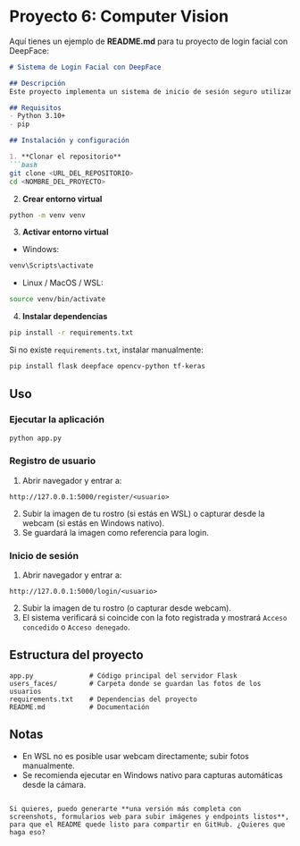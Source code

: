 # Proyecto 6: Computer Vision

Aquí tienes un ejemplo de **README.md** para tu proyecto de login facial con DeepFace:

````markdown
# Sistema de Login Facial con DeepFace

## Descripción
Este proyecto implementa un sistema de inicio de sesión seguro utilizando **reconocimiento facial**. Los usuarios pueden registrarse con su rostro y posteriormente iniciar sesión simplemente comparando su cara con la imagen registrada, eliminando la necesidad de contraseñas.

## Requisitos
- Python 3.10+
- pip

## Instalación y configuración

1. **Clonar el repositorio**  
```bash
git clone <URL_DEL_REPOSITORIO>
cd <NOMBRE_DEL_PROYECTO>
````

2. **Crear entorno virtual**

```bash
python -m venv venv
```

3. **Activar entorno virtual**

* Windows:

```bash
venv\Scripts\activate
```

* Linux / MacOS / WSL:

```bash
source venv/bin/activate
```

4. **Instalar dependencias**

```bash
pip install -r requirements.txt
```

Si no existe `requirements.txt`, instalar manualmente:

```bash
pip install flask deepface opencv-python tf-keras
```

## Uso

### Ejecutar la aplicación

```bash
python app.py
```

### Registro de usuario

1. Abrir navegador y entrar a:

```
http://127.0.0.1:5000/register/<usuario>
```

2. Subir la imagen de tu rostro (si estás en WSL) o capturar desde la webcam (si estás en Windows nativo).
3. Se guardará la imagen como referencia para login.

### Inicio de sesión

1. Abrir navegador y entrar a:

```
http://127.0.0.1:5000/login/<usuario>
```

2. Subir la imagen de tu rostro (o capturar desde webcam).
3. El sistema verificará si coincide con la foto registrada y mostrará `Acceso concedido` o `Acceso denegado`.

## Estructura del proyecto

```
app.py              # Código principal del servidor Flask
users_faces/        # Carpeta donde se guardan las fotos de los usuarios
requirements.txt    # Dependencias del proyecto
README.md           # Documentación
```

## Notas

* En WSL no es posible usar webcam directamente; subir fotos manualmente.
* Se recomienda ejecutar en Windows nativo para capturas automáticas desde la cámara.

```

Si quieres, puedo generarte **una versión más completa con screenshots, formularios web para subir imágenes y endpoints listos**, para que el README quede listo para compartir en GitHub. ¿Quieres que haga eso?
```
